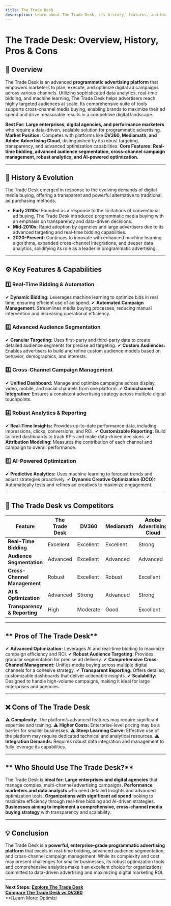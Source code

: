```yaml
---
title: The Trade Desk
description: Learn about The Trade Desk, its history, features, and how it compares to other programmatic advertising platforms.
---
```


# **The Trade Desk: Overview, History, Pros & Cons**

## **📌 Overview**  
The Trade Desk is an advanced **programmatic advertising platform** that empowers marketers to plan, execute, and optimize digital ad campaigns across various channels. Utilizing sophisticated data analytics, real-time bidding, and machine learning, The Trade Desk helps advertisers reach highly targeted audiences at scale. Its comprehensive suite of tools supports cross-channel media buying, enabling brands to maximize their ad spend and drive measurable results in a competitive digital landscape.

 **Best For:** **Large enterprises, digital agencies, and performance marketers** who require a data-driven, scalable solution for programmatic advertising.
 **Market Position:** Competes with platforms like **DV360, Mediamath, and Adobe Advertising Cloud**, distinguished by its robust targeting, transparency, and advanced optimization capabilities.
 **Core Features:** **Real-time bidding, advanced audience segmentation, cross-channel campaign management, robust analytics, and AI-powered optimization.**

---

## **📜 History & Evolution**  
The Trade Desk emerged in response to the evolving demands of digital media buying, offering a transparent and powerful alternative to traditional ad purchasing methods.

- **Early 2010s:** Founded as a response to the limitations of conventional ad buying, The Trade Desk introduced programmatic media buying with an emphasis on transparency and data-driven decisions.
- **Mid-2010s:** Rapid adoption by agencies and large advertisers due to its advanced targeting and real-time bidding capabilities.
- **2020-Present:** Continues to innovate with enhanced machine learning algorithms, expanded cross-channel integrations, and deeper data analytics, solidifying its role as a leader in programmatic advertising.

---

## **⚙️ Key Features & Capabilities**

### **1️⃣ Real-Time Bidding & Automation**
✔ **Dynamic Bidding:** Leverages machine learning to optimize bids in real time, ensuring efficient use of ad spend.
✔ **Automated Campaign Management:** Streamlines media buying processes, reducing manual intervention and increasing operational efficiency.

### **2️⃣ Advanced Audience Segmentation**
✔ **Granular Targeting:** Uses first-party and third-party data to create detailed audience segments for precise ad targeting.
✔ **Custom Audiences:** Enables advertisers to build and refine custom audience models based on behavior, demographics, and interests.

### **3️⃣ Cross-Channel Campaign Management**
✔ **Unified Dashboard:** Manage and optimize campaigns across display, video, mobile, and social channels from one platform.
✔ **Omnichannel Integration:** Ensures a consistent advertising strategy across multiple digital touchpoints.

### **4️⃣ Robust Analytics & Reporting**
✔ **Real-Time Insights:** Provides up-to-date performance data, including impressions, clicks, conversions, and ROI.
✔ **Customizable Reporting:** Build tailored dashboards to track KPIs and make data-driven decisions.
✔ **Attribution Modeling:** Measures the contribution of each channel and campaign to overall performance.

### **5️⃣ AI-Powered Optimization**
✔ **Predictive Analytics:** Uses machine learning to forecast trends and adjust strategies proactively.
✔ **Dynamic Creative Optimization (DCO):** Automatically tests and refines ad creatives to maximize engagement.

---

## **🔄 The Trade Desk vs Competitors**

| Feature                        | The Trade Desk      | DV360              | Mediamath         | Adobe Advertising Cloud |
|--------------------------------|---------------------|--------------------|-------------------|-------------------------|
| **Real-Time Bidding**          |  Excellent        |  Excellent       |  Excellent      |  Strong               |
| **Audience Segmentation**      |  Advanced         |  Excellent       |  Advanced       |  Advanced             |
| **Cross-Channel Management**   |  Robust           |  Excellent       |  Robust         |  Excellent            |
| **AI & Optimization**          |  Advanced         |  Strong          |  Advanced       |  Strong               |
| **Transparency & Reporting**   |  High             |  Moderate        |  Good           |  Excellent            |

---

## ** Pros of The Trade Desk**
✔ **Advanced Optimization:** Leverages AI and real-time bidding to maximize campaign efficiency and ROI.
✔ **Robust Audience Targeting:** Provides granular segmentation for precise ad delivery.
✔ **Comprehensive Cross-Channel Management:** Unifies media buying across multiple digital channels for a cohesive strategy.
✔ **Transparent Reporting:** Offers detailed, customizable dashboards that deliver actionable insights.
✔ **Scalability:** Designed to handle high-volume campaigns, making it ideal for large enterprises and agencies.

---

## **❌ Cons of The Trade Desk**
⚠ **Complexity:** The platform’s advanced features may require significant expertise and training.
⚠ **Higher Costs:** Enterprise-level pricing may be a barrier for smaller businesses.
⚠ **Steep Learning Curve:** Effective use of the platform may require dedicated technical and analytical resources.
⚠ **Integration Demands:** Requires robust data integration and management to fully leverage its capabilities.

---

## ** Who Should Use The Trade Desk?**
The Trade Desk is **ideal for:**
 **Large enterprises and digital agencies** that manage complex, multi-channel advertising campaigns.
 **Performance marketers and data analysts** who need detailed insights and advanced optimization tools.
 **Organizations with significant ad spend** looking to maximize efficiency through real-time bidding and AI-driven strategies.
 **Businesses aiming to implement a comprehensive, cross-channel media buying strategy** with transparency and scalability.

---

## **💡 Conclusion**
The Trade Desk is a **powerful, enterprise-grade programmatic advertising platform** that excels in real-time bidding, advanced audience segmentation, and cross-channel campaign management. While its complexity and cost may present challenges for smaller businesses, its robust optimization tools and comprehensive analytics make it an excellent choice for organizations committed to data-driven advertising and maximizing digital marketing ROI.

---

 **Next Steps:**
 **[Explore The Trade Desk](https://www.thetradedesk.com/)**  
 **[Compare The Trade Desk vs DV360](#)**  
 **[Learn More: Optimizi
